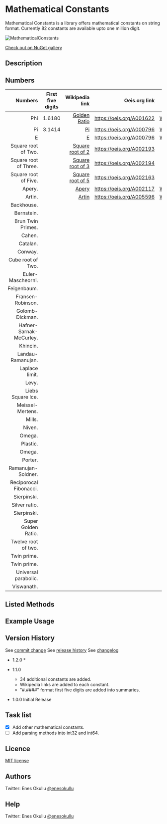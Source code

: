 # Mathematical Constants

Mathematical Constants is a library offers mathematical constants on string format. Currently 82 constants are available upto one million digit.

![MathematicalConstants](https://repository-images.githubusercontent.com/687945668/7b7abd90-3ba9-4b1b-8709-1a88a0eb28c1)

[Check out on NuGet gallery](https://www.nuget.org/packages/MathematicalConstants/)

## Description

## Numbers

| Numbers 			| First five digits	| Wikipedia link									| Oeis.org link			| Source										|
| -----------------------------:|:---------------------:| -------------------------------------------------------------------------------------:| -----------------------------:| -------------------------------------------------------------------------------------:|
| Phi           		| 1.6180		| [Golden Ratio](https://en.wikipedia.org/wiki/Golden_ratio)				| https://oeis.org/A001622 	| [Wikipedia](https://en.wikipedia.org/wiki/Golden_ratio) 				|
| Pi            		| 3.1414		| [Pi](https://en.wikipedia.org/wiki/Pi)						| https://oeis.org/A000796 	| [Wikipedia](https://en.wikipedia.org/wiki/Pi)						|
| E				| 			| [E](https://en.wikipedia.org/wiki/E_(mathematical_constant))				| https://oeis.org/A000796   	| [Wikipedia](https://en.wikipedia.org/wiki/E_(mathematical_constant))			|
| Square root of Two.		| 			| [Square root of 2](https://en.wikipedia.org/wiki/Square_root_of_2)			| https://oeis.org/A002193	| [NASA](https://apod.nasa.gov/htmltest/gifcity/sqrt2.1mil)				|
| Square root of Three.		| 			| [Square root of 3](https://en.wikipedia.org/wiki/Square_root_of_3)			| https://oeis.org/A002194   	| [NASA](https://apod.nasa.gov/htmltest/gifcity/sqrt3.1mil)				|
| Square root of Five.		| 			| [Square root of 5](https://en.wikipedia.org/wiki/Square_root_of_5)			| https://oeis.org/A002163   	| [NASA](https://apod.nasa.gov/htmltest/gifcity/sqrt5.1mil)				|
| Apery.			| 			| [Apery](https://en.wikipedia.org/wiki/Ap%C3%A9ry%27s_constant)			| https://oeis.org/A002117	| [Wikipedia](https://en.wikipedia.org/wiki/Ap%C3%A9ry%27s_constant)			|
| Artin.			| 			| [Artin](https://en.wikipedia.org/wiki/Artin%27s_conjecture_on_primitive_roots)	| https://oeis.org/A005596	| [Wikipedia](https://en.wikipedia.org/wiki/Artin%27s_conjecture_on_primitive_roots)	|
| Backhouse.			| 			|											|			   	|											|
| Bernstein.			| 			|											|			   	|											|
| Brun Twin Primes.		| 			|											|			   	|											|
| Cahen.			| 			|						|			   	|						|
| Catalan.			| 			|						|			   	|						|
| Conway.			| 			|						|			   	|						|
| Cube root of Two.		| 			|						|			   	|						|
| Euler-Mascheorni.		| 			|						|			   	|						|
| Feigenbaum.			| 			|						|			   	|						|
| Fransen-Robinson.		| 			|						|			   	|						|
| Golomb-Dickman.		| 			|						|			   	|						|
| Hafner-Sarnak-McCurley.	| 			|						|			   	|						|
| Khincin.			| 			|						|			   	|						|
| Landau-Ramanujan.		| 			|						|			   	|						|
| Laplace limit.		| 			|						|			   	|						|
| Levy.				| 			|						|			   	|						|
| Liebs Square Ice.		| 			|						|			   	|						|
| Meissel-Mertens.		| 			|						|			   	|						|
| Mills.			| 			|						|			   	|						|
| Niven.			| 			|						|			   	|						|
| Omega.			| 			|						|			   	|						|
| Plastic.			| 			|						|			   	|						|
| Omega.			| 			|						|			   	|						|
| Porter.			| 			|						|			   	|						|
| Ramanujan-Soldner.		| 			|						|			   	|						|
| Reciporocal Fibonacci.	| 			|						|			   	|						|
| Sierpinski.			| 			|						|			   	|						|
| Silver ratio.			| 			|						|			   	|						|
| Sierpinski.			| 			|						|			   	|						|
| Super Golden Ratio.		| 			|						|			   	|						|
| Twelve root of two.		| 			|						|			   	|						|
| Twin prime.			| 			|						|			   	|						|
| Twin prime.			| 			|						|			   	|						|
| Universal parabolic.		| 			|						|			   	|						|
| Viswanath.			| 			|						|			   	|						|

## Listed Methods

## Example Usage

## Version History

See [commit change](https://github.com/meokullu/MathematicalConstants/commits/master)
See [release history](https://github.com/meokullu/MathematicalConstants/releases)
See [changelog](https://github.com/meokullu/MathematicalConstants/blob/master/CHANGELOG.MD)

* 1.2.0
	* 

* 1.1.0
   * 34 additional constants are added.
   * Wikipedia links are added to each constant.
   * "#.####" format first five digits are added into summaries.

* 1.0.0 Initial Release 
  
## Task list

- [x] Add other mathematical constants.
- [ ] Add parsing methods into int32 and int64.

## Licence
[MIT license](https://github.com/meokullu/MathematicalConstants/blob/master/LICENSE)

## Authors
Twitter: Enes Okullu [@enesokullu](https://twitter.com/EnesOkullu)

## Help
Twitter: Enes Okullu [@enesokullu](https://twitter.com/EnesOkullu)

